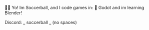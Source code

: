 👋🏾 Yo! Im Soccerball, and I code games in:
🤖 Godot
and im learning Blender!

Discord: _ soccerball _ (no spaces)
